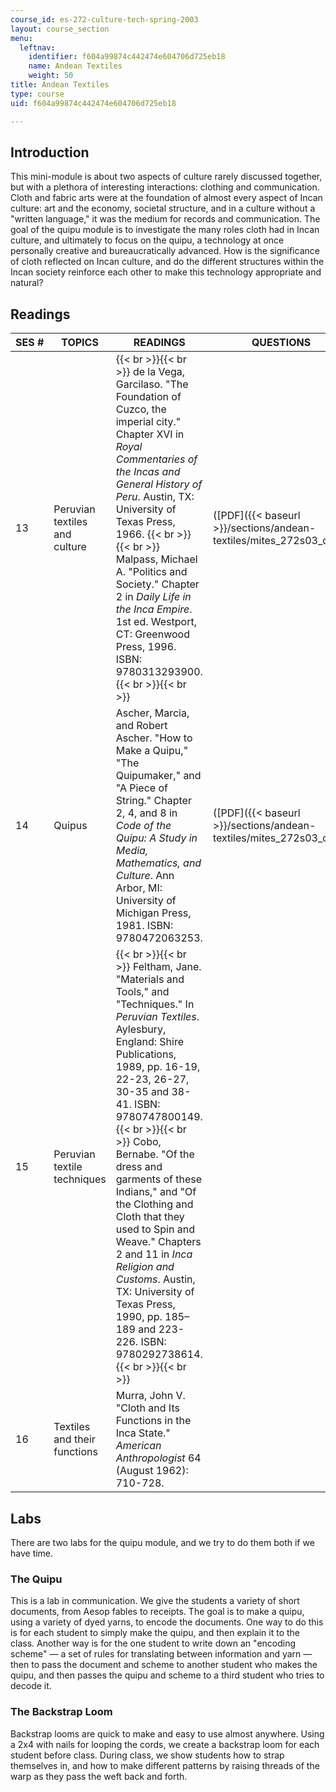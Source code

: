 ```yaml
---
course_id: es-272-culture-tech-spring-2003
layout: course_section
menu:
  leftnav:
    identifier: f604a99874c442474e604706d725eb18
    name: Andean Textiles
    weight: 50
title: Andean Textiles
type: course
uid: f604a99874c442474e604706d725eb18

---
```


Introduction
------------

This mini-module is about two aspects of culture rarely discussed together, but with a plethora of interesting interactions: clothing and communication. Cloth and fabric arts were at the foundation of almost every aspect of Incan culture: art and the economy, societal structure, and in a culture without a "written language," it was the medium for records and communication. The goal of the quipu module is to investigate the many roles cloth had in Incan culture, and ultimately to focus on the quipu, a technology at once personally creative and bureaucratically advanced. How is the significance of cloth reflected on Incan culture, and do the different structures within the Incan society reinforce each other to make this technology appropriate and natural?

Readings
--------

| SES # | TOPICS | READINGS | QUESTIONS |
| --- | --- | --- | --- |
| 13 | Peruvian textiles and culture |  {{< br >}}{{< br >}} de la Vega, Garcilaso. "The Foundation of Cuzco, the imperial city." Chapter XVI in _Royal Commentaries of the Incas and General History of Peru_. Austin, TX: University of Texas Press, 1966. {{< br >}}{{< br >}} Malpass, Michael A. "Politics and Society." Chapter 2 in _Daily Life in the Inca Empire_. 1st ed. Westport, CT: Greenwood Press, 1996. ISBN: 9780313293900. {{< br >}}{{< br >}}  | ([PDF]({{< baseurl >}}/sections/andean-textiles/mites_272s03_q13)) |
| 14 | Quipus | Ascher, Marcia, and Robert Ascher. "How to Make a Quipu," "The Quipumaker," and "A Piece of String." Chapter 2, 4, and 8 in _Code of the Quipu: A Study in Media, Mathematics, and Culture_. Ann Arbor, MI: University of Michigan Press, 1981. ISBN: 9780472063253. | ([PDF]({{< baseurl >}}/sections/andean-textiles/mites_272s03_q14)) |
| 15 | Peruvian textile techniques |  {{< br >}}{{< br >}} Feltham, Jane. "Materials and Tools," and "Techniques." In _Peruvian Textiles_. Aylesbury, England: Shire Publications, 1989, pp. 16-19, 22-23, 26-27, 30-35 and 38-41. ISBN: 9780747800149. {{< br >}}{{< br >}} Cobo, Bernabe. "Of the dress and garments of these Indians," and "Of the Clothing and Cloth that they used to Spin and Weave." Chapters 2 and 11 in _Inca Religion and Customs_. Austin, TX: University of Texas Press, 1990, pp. 185–189 and 223-226. ISBN: 9780292738614. {{< br >}}{{< br >}}  | &nbsp; |
| 16 | Textiles and their functions | Murra, John V. "Cloth and Its Functions in the Inca State." _American Anthropologist_ 64 (August 1962): 710-728. |   

Labs
----

There are two labs for the quipu module, and we try to do them both if we have time.

### The Quipu

This is a lab in communication. We give the students a variety of short documents, from Aesop fables to receipts. The goal is to make a quipu, using a variety of dyed yarns, to encode the documents. One way to do this is for each student to simply make the quipu, and then explain it to the class. Another way is for the one student to write down an "encoding scheme" — a set of rules for translating between information and yarn — then to pass the document and scheme to another student who makes the quipu, and then passes the quipu and scheme to a third student who tries to decode it.

### The Backstrap Loom

Backstrap looms are quick to make and easy to use almost anywhere. Using a 2x4 with nails for looping the cords, we create a backstrap loom for each student before class. During class, we show students how to strap themselves in, and how to make different patterns by raising threads of the warp as they pass the weft back and forth.